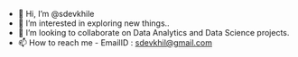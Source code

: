 - 👋 Hi, I’m @sdevkhile
- 👀 I’m interested in exploring new things..  
- 💞️ I’m looking to collaborate on Data Analytics and Data Science projects.
- 📫 How to reach me - EmailID : sdevkhil@gmail.com

<!---
sdevkhile/sdevkhile is a ✨ special ✨ repository because its `README.md` (this file) appears on your GitHub profile.
You can click the Preview link to take a look at your changes.
--->
